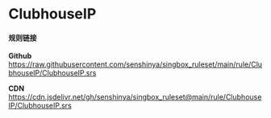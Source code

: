 # ClubhouseIP

#### 规则链接

**Github**
https://raw.githubusercontent.com/senshinya/singbox_ruleset/main/rule/ClubhouseIP/ClubhouseIP.srs

**CDN**
https://cdn.jsdelivr.net/gh/senshinya/singbox_ruleset@main/rule/ClubhouseIP/ClubhouseIP.srs